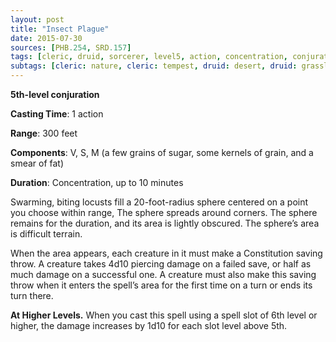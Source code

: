 ```yaml
---
layout: post
title: "Insect Plague"
date: 2015-07-30
sources: [PHB.254, SRD.157]
tags: [cleric, druid, sorcerer, level5, action, concentration, conjuration]
subtags: [cleric: nature, cleric: tempest, druid: desert, druid: grassland, druid: swamp, druid: underdark, ranger: swarmkeeper, damage: piercing]
---
```


**5th-level conjuration**

**Casting Time**: 1 action

**Range**: 300 feet

**Components**: V, S, M (a few grains of sugar, some kernels of grain, and a smear of fat)

**Duration**: Concentration, up to 10 minutes

Swarming, biting locusts fill a 20-foot-radius sphere centered on a point you choose within range, The sphere spreads around corners. The sphere remains for the duration, and its area is lightly obscured. The sphere’s area is difficult terrain.

When the area appears, each creature in it must make a Constitution saving throw. A creature takes 4d10 piercing damage on a failed save, or half as much damage on a successful one. A creature must also make this saving throw when it enters the spell’s area for the first time on a turn or ends its turn there.

**At Higher Levels.** When you cast this spell using a spell slot of 6th level or higher, the damage increases by 1d10 for each slot level above 5th.

